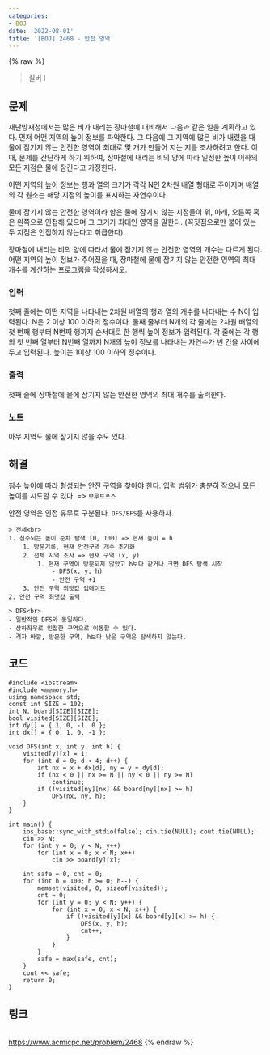 ```yaml
---
categories:
- BOJ
date: '2022-08-01'
title: '[BOJ] 2468 - 안전 영역'
---
```


{% raw %}
> 실버 I<br>

## 문제
재난방재청에서는 많은 비가 내리는 장마철에 대비해서 다음과 같은 일을 계획하고 있다. 먼저 어떤 지역의 높이 정보를 파악한다. 그 다음에 그 지역에 많은 비가 내렸을 때 물에 잠기지 않는 안전한 영역이 최대로 몇 개가 만들어 지는 지를 조사하려고 한다. 이때, 문제를 간단하게 하기 위하여, 장마철에 내리는 비의 양에 따라 일정한 높이 이하의 모든 지점은 물에 잠긴다고 가정한다.

어떤 지역의 높이 정보는 행과 열의 크기가 각각 N인 2차원 배열 형태로 주어지며 배열의 각 원소는 해당 지점의 높이를 표시하는 자연수이다.

물에 잠기지 않는 안전한 영역이라 함은 물에 잠기지 않는 지점들이 위, 아래, 오른쪽 혹은 왼쪽으로 인접해 있으며 그 크기가 최대인 영역을 말한다. (꼭짓점으로만 붙어 있는 두 지점은 인접하지 않는다고 취급한다).

장마철에 내리는 비의 양에 따라서 물에 잠기지 않는 안전한 영역의 개수는 다르게 된다. 어떤 지역의 높이 정보가 주어졌을 때, 장마철에 물에 잠기지 않는 안전한 영역의 최대 개수를 계산하는 프로그램을 작성하시오.

### 입력
첫째 줄에는 어떤 지역을 나타내는 2차원 배열의 행과 열의 개수를 나타내는 수 N이 입력된다. N은 2 이상 100 이하의 정수이다. 둘째 줄부터 N개의 각 줄에는 2차원 배열의 첫 번째 행부터 N번째 행까지 순서대로 한 행씩 높이 정보가 입력된다. 각 줄에는 각 행의 첫 번째 열부터 N번째 열까지 N개의 높이 정보를 나타내는 자연수가 빈 칸을 사이에 두고 입력된다. 높이는 1이상 100 이하의 정수이다.

### 출력
첫째 줄에 장마철에 물에 잠기지 않는 안전한 영역의 최대 개수를 출력한다.

### 노트
아무 지역도 물에 잠기지 않을 수도 있다.

## 해결
침수 높이에 따라 형성되는 안전 구역을 찾아야 한다. 입력 범위가 충분히 작으니 모든 높이를 시도할 수 있다.  => `브루트포스`

안전 영역은 인접 유무로 구분된다. `DFS/BFS`를 사용하자.
```
> 전체<br>
1. 침수되는 높이 순차 탐색 [0, 100] => 현재 높이 = h
	1. 방문기록, 현재 안전구역 개수 초기화
	2. 전체 지역 조사 => 현재 구역 (x, y)
		1. 현재 구역이 방문되지 않았고 h보다 같거나 크면 DFS 탐색 시작
			- DFS(x, y, h)
			- 안전 구역 +1
	3. 안전 구역 최댓값 업데이트
2. 안전 구역 최댓값 출력

> DFS<br>
- 일반적인 DFS와 동일하다.
- 상하좌우로 인접한 구역으로 이동할 수 있다.
- 격자 바깥, 방문한 구역, h보다 낮은 구역은 탐색하지 않는다.
```

## 코드
```
#include <iostream>
#include <memory.h>
using namespace std;
const int SIZE = 102;
int N, board[SIZE][SIZE];
bool visited[SIZE][SIZE];
int dy[] = { 1, 0, -1, 0 };
int dx[] = { 0, 1, 0, -1 };

void DFS(int x, int y, int h) {
	visited[y][x] = 1;
	for (int d = 0; d < 4; d++) {
		int nx = x + dx[d], ny = y + dy[d];
		if (nx < 0 || nx >= N || ny < 0 || ny >= N)
			continue;
		if (!visited[ny][nx] && board[ny][nx] >= h)
			DFS(nx, ny, h);
	}
}

int main() {
	ios_base::sync_with_stdio(false); cin.tie(NULL); cout.tie(NULL);
	cin >> N;
	for (int y = 0; y < N; y++)
		for (int x = 0; x < N; x++)
			cin >> board[y][x];
	
	int safe = 0, cnt = 0;
	for (int h = 100; h >= 0; h--) {
		memset(visited, 0, sizeof(visited));
		cnt = 0;
		for (int y = 0; y < N; y++) {
			for (int x = 0; x < N; x++) {
				if (!visited[y][x] && board[y][x] >= h) {
					DFS(x, y, h);
					cnt++;
				}
			}
		}
		safe = max(safe, cnt);
	}
	cout << safe;
	return 0;
}
```

## 링크
<br>https://www.acmicpc.net/problem/2468
{% endraw %}